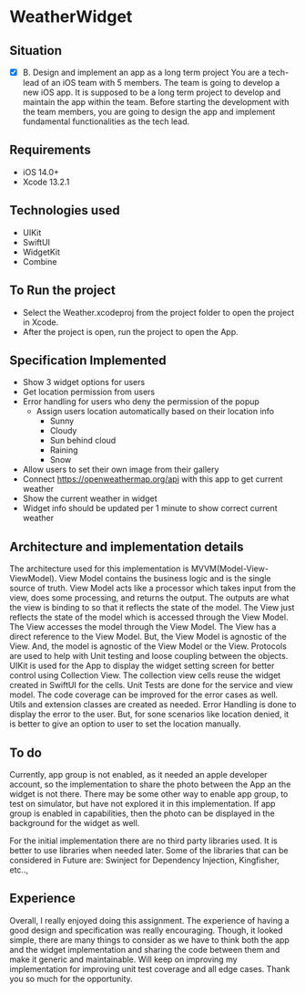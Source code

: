 # WeatherWidget

## Situation

- [x] B. Design and implement an app as a long term project
You are a tech-lead of an iOS team with 5 members. The team is going to develop a new iOS
app. It is supposed to be a long term project to develop and maintain the app within the team.
Before starting the development with the team members, you are going to design the app and
implement fundamental functionalities as the tech lead.

## Requirements

- iOS 14.0+
- Xcode 13.2.1

## Technologies used

- UIKit
- SwiftUI
- WidgetKit
- Combine

## To Run the project

- Select the Weather.xcodeproj from the project folder to open the project in Xcode. 
- After the project is open, run the project to open the App.

## Specification Implemented

- Show 3 widget options for users
- Get location permission from users
- Error handling for users who deny the permission of the popup
    - Assign users location automatically based on their location info
        - Sunny
        - Cloudy
        - Sun behind cloud
        - Raining
        - Snow
- Allow users to set their own image from their gallery
- Connect https://openweathermap.org/api with this app to get current weather
- Show the current weather in widget
- Widget info should be updated per 1 minute to show correct current weather

## Architecture and implementation details

The architecture used for this implementation is MVVM(Model-View-ViewModel).
View Model contains the business logic and is the single source of truth.
View Model acts like a processor which takes input from the view, does some processing, and returns the output. 
The outputs are what the view is binding to so that it reflects the state of the model.
The View just reflects the state of the model which is accessed through the View Model.
The View accesses the model through the View Model. 
The View has a direct reference to the View Model. But, the View Model is agnostic of the View. 
And, the model is agnostic of the View Model or the View.
Protocols are used to help with Unit testing and loose coupling between the objects.
UIKit is used for the App to display the widget setting screen for better control using Collection View.
The collection view cells reuse the widget created in SwiftUI for the cells.
Unit Tests are done for the service and view model. The code coverage can be improved for the error cases as well. 
Utils and extension classes are created as needed.
Error Handling is done to display the error to the user. But, for sone scenarios like location denied, it is better to give an option to user to set the location manually.

## To do 

Currently, app group is not enabled, as it needed an apple developer account, so the implementation to share the photo between the App an the widget is not there.
There may be some other way to enable app group, to test on simulator, but have not explored it in this implementation.
If app group is enabled in capabilities, then the photo can be displayed in the background for the widget as well.

For the initial implementation there are no third party libraries used. 
It is better to use libraries when needed later. 
Some of the libraries that can be considered in Future are: Swinject for Dependency Injection, Kingfisher, etc..,

## Experience

Overall, I really enjoyed doing this assignment.
The experience of having a good design and specification was really encouraging. 
Though, it looked simple, there are many things to consider as we have to think both the app and the widget implementation and sharing the code between them and make it generic and maintainable. 
Will keep on improving my implementation for improving unit test coverage and all edge cases.
Thank you so much for the opportunity.
